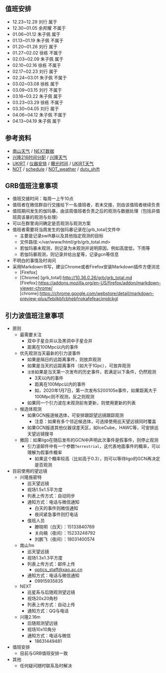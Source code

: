 ## 值班安排

- 12.23~12.29   刘行    属于
- 12.30~01.05   余邦耀  不属于
- 01.06~01.12   朱子佩  属于
- 01.13~01.19   朱子佩  不属于
- 01.20~01.26   刘行    属于
- 01.27~02.02   徐栋    不属于
- 02.03~02.09   朱子佩  属于
- 02.10~02.16   徐栋    不属于
- 02.17~02.23   刘行    属于
- 02.24~03.01   朱子佩  不属于
- 03.02~03.08   徐栋    属于
- 03.09~03.15   刘行    不属于
- 03.16~03.22   朱子佩  属于
- 03.23~03.29   徐栋    不属于
- 03.30~04.05   刘行    属于
- 04.06~04.12   朱子佩  不属于
- 04.13~04.19   朱子佩  属于

## 参考资料

- [南山天气]    /   [NEXT数据]
- [兴隆216时间分配] /   [兴隆天气]
- [UKIRT]    /    [仪器安排]  /   [曝光时间]  /   [UKIRT天气]
- [NOT] /   [schedule]  /   [NOT_weather]   /   [duty_shift]

[schedule]:http://www.not.iac.es/observing/schedules/
[NOT]:http://www.not.iac.es/
[NOT_weather]:http://www.not.iac.es/weather/
[duty_shift]:https://notendur.hi.is/~pja/NOT/schedule.txt

[南山天气]:http://www.xjltp.com/xo/cn/xmqx.htm
[NEXT数据]:http://psp.china-vo.org/next/

[兴隆216时间分配]:2019-2020_216m_time.pdf
[兴隆天气]:http://www.xinglong-naoc.org/weather/yuntu.jhtml

[UKIRT]:http://www.ukirt.hawaii.edu/
[仪器安排]:http://www.ukirt.hawaii.edu/schedule/semesters/
[曝光时间]:http://www.ukirt.hawaii.edu/cgi-bin/ITC/itc.pl
[UKIRT天气]:http://www.eao.hawaii.edu/weather/camera/ukirt/

## GRB值班注意事项

- 值班交接时间：每周一上午10点
- 值班者在微信群自行交接给下一名值班者，若未交接，则由该值班者继续负责
- 值班期间发生的伽玛暴，由该周值班者负责之后的观测与数据处理（包括非值班周该暴的观测与处理）
- 可以在群里询问确定是否观测与观测方案
- 值班者需要将当周发生的伽玛暴记录在[grb_total]文件中
    - 主要是记录swift暴以及其他指定观测的目标
    - 文件路径:</var/www/html/grb/grb_total.md>
    - 若伽玛暴未观测，则记录为未观测并说明原因，例如高度低，下雨等
    - 若伽玛暴观测，则记录并给出星等，记录gcn等信息
- 不明白的事情及时询问
- 采用Markdown书写，建议Chrome或者Firefox安装Markdown插件方便浏览
    -   [Firefox]
    -   [Chrome]
[grb_total]:http://10.36.0.26/grb/grb_total.md    
[Firefox]:https://addons.mozilla.org/en-US/firefox/addon/markdown-viewer-chrome/
[chrome]:https://chrome.google.com/webstore/detail/markdown-preview-plus/febilkbfcbhebfnokafefeacimjdckgl

## 引力波值班注意事项

- 原则
    - 最需要关注
        - 双中子星合并以及黑洞中子星合并
        - 距离在100Mpc以内的事件
    - 优先观测当天最新的引力波事件
        - 如果是隔日的远距离事件，则放弃观测
        - 如果是当天的远距离事件（如大于1Gpc），可放弃观测
        - `注意`如果是当天第一次发布的历史事件，若满足以下条件，仍然观测
            - 3天以内的事件
            - 距离在100Mpc以内的事件
            - 如，2020年1月7日，第一次发布S200105e事件，如果距离大于100Mpc则不观测，反之则观测
        - 如果同一个引力波在未观测前有更新，则使用更新的列表
    - 候选体观测
        - 如果GCN报道候选体，可安排跟踪望远镜跟踪观测
            - 注意：如果有多个邻近候选体，可选择使用巡天望远镜同时覆盖
        - 如果GCN报道其他仪器误差天区，如IceCube，HAWC等，可安排巡天望远镜搜寻
    - 撤回：如果ligo在随后发布的GCN中声明此次事件是假事件，则停止观测
        - 引力波邮件中有一个参数`Terrestrial`，这代表地面事件的概率，可以理解为假事件概率
            - 如果这个概率较高（比如高于0.3），则可以等待ligo的GCN再决定是否观测
- 目前使用的望远镜
    - 兴隆施密特
        - 巡天望远镜
        - 视场1.5x1.5平方度
        - 列表上传方式：自动同步
        - 通知方式：电话与微信通知
            - 白天的事件则微信通知
            - 夜间紧急事件则打电话
        - 值班人员
            - 滕晓明（白天）：15133840769
            - 关向楠（夜间）：15233248792
            - 刘鹏飞（夜间）：18031400574
    - 南山1m
        - 巡天望远镜
        - 视场1.3x1.3平方度
        - 列表上传方式：邮件上传
            - <optics_staff@xao.ac.cn>
        - 通知方式：电话与微信通知
            - 09915935835
    - NEXT
        - 巡星系与后随观测望远镜
        - 视场20x20角秒
        - 列表上传方式：自动上传
        - 通知方式：QQ与电话
    - 兴隆2.16m
        - 后随观测望远镜
        - 视场10x10角分
        - 通知方式：电话与微信
            - 18631449481
- 值班安排
    - 目前与GRB值班安排一致
- 其他
    - 任何疑问随时联系及时解决

